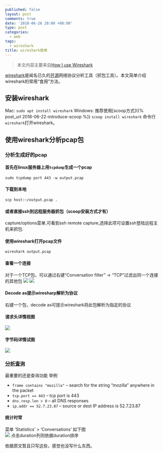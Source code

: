 ```yaml
---
published: false
layout: post
comments: true
date: '2018-06-26 20:00 +08:00'
type: post
categories:
  - web
tags:
  - wireshark
title: wireshark使用
---
```

> 本文内容主要来自[How I use Wireshark](https://jvns.ca/blog/2018/06/19/what-i-use-wireshark-for/?utm_medium=email&utm_term=fav)

[wireshark](https://www.wireshark.org/)是闻名已久的[开源](https://code.wireshark.org/review/gitweb?p=wireshark.git;a=summary)网络协议分析工具（抓包工具）。本文简单介绍wireshark的常用“食用”方法。

## 安装wireshark
Mac: `sudo apt install wireshark`
Windows: 推荐使用[scoop方式]({% post_url 2018-06-22-introduce-scoop %})
`scoop install wireshark`
命令行`wireshark`打开wireshark。

## 使用wireshark分析pcap包

### 分析生成好的pcap
#### 首先在linux服务器上用`tcpdump`生成一个pcap 
```shell
sudo tcpdump port 443 -w output.pcap
```
#### 下载到本地
```shell
scp host:~/output.pcap .
```
#### 或者直接ssh到远程服务器抓包（scoop安装方式才有）
capture/options菜单,可看到ssh remote capture,选择此项可设置ssh登陆远程主机来抓包.

#### 使用wireshark打开pcap文件
```shell
wireshark output.pcap
```

#### 查看一个连接
对于一个TCP包，可以通过右键“Conversation filter” -> “TCP”过滤出同一个连接的其他包
![](https://jvns.ca/images/wireshark_filter.png)
![](https://jvns.ca/images/wireshark_tcp.png)

#### Decode as提示wiresharp解析为协议
右键一个包，decode as可提示wireshark将此包解析为指定的协议

#### 请求头详情视图
![](https://jvns.ca/images/wireshark_packet_details_list.png)

#### 字节码详情试图
![](https://jvns.ca/images/wireshark_packet_details.png)

### [分析查询](https://www.wireshark.org/docs/wsug_html_chunked/ChWorkDisplayFilterSection.html)
最重要的还是查询功能
举例
- `frame contains "mozilla"` – search for the string “mozilla” anywhere in the packet
- `tcp.port == 443` – tcp port is 443
- `dns.resp.len > 0` – all DNS responses
- `ip.addr == 52.7.23.87` – source or dest IP address is 52.7.23.87

#### 统计时常
菜单 ‘Statistics’ > ‘Conversations’
如下图  
![](https://jvns.ca/images/wireshark_statistics.png)
点击duration列则依据duration排序

依据原文暂且只写这些，感觉也没写什么东西。

 










